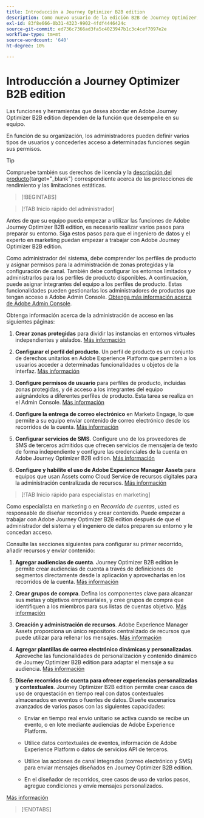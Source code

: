 ```yaml
---
title: Introducción a Journey Optimizer B2B edition
description: Como nuevo usuario de la edición B2B de Journey Optimizer, obtenga información sobre las áreas clave para comenzar.
exl-id: 83f8e666-0b31-4323-9902-4fdf4446424c
source-git-commit: ed736c7366ad3fa5c4023947b1c3c4cef7097e2e
workflow-type: tm+mt
source-wordcount: '640'
ht-degree: 10%

---
```


# Introducción a Journey Optimizer B2B edition

Las funciones y herramientas que desea abordar en Adobe Journey Optimizer B2B edition dependen de la función que desempeñe en su equipo.

En función de su organización, los administradores pueden definir varios tipos de usuarios y concederles acceso a determinadas funciones según sus permisos.

>[!TIP]
>
>Compruebe también sus derechos de licencia y la [descripción del producto](https://helpx.adobe.com/legal/product-descriptions/adobe-journey-optimizer-b2b.html){target="_blank"} correspondiente acerca de las protecciones de rendimiento y las limitaciones estáticas.

>[!BEGINTABS]

>[!TAB Inicio rápido del administrador]

Antes de que su equipo pueda empezar a utilizar las funciones de Adobe Journey Optimizer B2B edition, es necesario realizar varios pasos para preparar su entorno. Siga estos pasos para que el ingeniero de datos y el experto en marketing puedan empezar a trabajar con Adobe Journey Optimizer B2B edition.

Como administrador del sistema, debe comprender los perfiles de producto y asignar permisos para la administración de zonas protegidas y la configuración de canal. También debe configurar los entornos limitados y administrarlos para los perfiles de producto disponibles. A continuación, puede asignar integrantes del equipo a los perfiles de producto. Estas funcionalidades pueden gestionarlas los administradores de productos que tengan acceso a Adobe Admin Console. [Obtenga más información acerca de Adobe Admin Console](https://helpx.adobe.com/es/enterprise/using/admin-console.html).

Obtenga información acerca de la administración de acceso en las siguientes páginas:

1. **Crear zonas protegidas** para dividir las instancias en entornos virtuales independientes y aislados. [Más información](https://experienceleague.adobe.com/en/docs/experience-platform/sandbox/home#understanding-sandboxes)

1. **Configurar el perfil del producto**. Un perfil de producto es un conjunto de derechos unitarios en Adobe Experience Platform que permiten a los usuarios acceder a determinadas funcionalidades u objetos de la interfaz. [Más información](../admin/user-management.md#create-the-marketo-engage-product-profile)

1. **Configure permisos de usuario** para perfiles de producto, incluidas zonas protegidas, y dé acceso a los integrantes del equipo asignándolos a diferentes perfiles de producto. Esta tarea se realiza en el Admin Console. [Más información](../admin/user-management.md#create-a-user-group)

1. **Configure la entrega de correo electrónico** en Marketo Engage, lo que permite a su equipo enviar contenido de correo electrónico desde los recorridos de la cuenta. [Más información](https://experienceleague.adobe.com/en/docs/marketo/using/getting-started/initial-setup/setup-steps#ensure-email-deliverability)

1. **Configurar servicios de SMS**. Configure uno de los proveedores de SMS de terceros admitidos que ofrecen servicios de mensajería de texto de forma independiente y configure las credenciales de la cuenta en Adobe Journey Optimizer B2B edition. [Más información](../content/sms-authoring.md#create-a-new-api-credentials-for-an-sms-service-provider)

1. **Configure y habilite el uso de Adobe Experience Manager Assets** para equipos que usan Assets como Cloud Service de recursos digitales para la administración centralizada de recursos. [Más información](../admin/configure-aem-repositories.md)

>[!TAB Inicio rápido para especialistas en marketing]

Como especialista en marketing o en _Recorrido de cuentas_, usted es responsable de diseñar recorridos y crear contenido. Puede empezar a trabajar con Adobe Journey Optimizer B2B edition después de que el administrador del sistema y el ingeniero de datos preparen su entorno y le concedan acceso.

Consulte las secciones siguientes para configurar su primer recorrido, añadir recursos y enviar contenido:

1. **Agregar audiencias de cuenta**. Journey Optimizer B2B edition le permite crear audiencias de cuenta a través de definiciones de segmentos directamente desde la aplicación y aprovecharlas en los recorridos de la cuenta. [Más información](../audiences/account-audience-overview.md)

1. **Crear grupos de compra**. Defina los componentes clave para alcanzar sus metas y objetivos empresariales, y cree grupos de compra que identifiquen a los miembros para sus listas de cuentas objetivo. [Más información](../buying-groups/buying-groups-overview.md)

1. **Creación y administración de recursos**. Adobe Experience Manager Assets proporciona un único repositorio centralizado de recursos que puede utilizar para rellenar los mensajes. [Más información](../content/assets-overview.md)

1. **Agregar plantillas de correo electrónico dinámicas y personalizadas**. Aproveche las funcionalidades de personalización y contenido dinámico de Journey Optimizer B2B edition para adaptar el mensaje a su audiencia. [Más información](../content/email-templates.md)

1. **Diseñe recorridos de cuenta para ofrecer experiencias personalizadas y contextuales**. Journey Optimizer B2B edition permite crear casos de uso de orquestación en tiempo real con datos contextuales almacenados en eventos o fuentes de datos. Diseñe escenarios avanzados de varios pasos con las siguientes capacidades:

   * Enviar en tiempo real envío unitario se activa cuando se recibe un evento, o en lote mediante audiencias de Adobe Experience Platform.

   * Utilice datos contextuales de eventos, información de Adobe Experience Platform o datos de servicios API de terceros.

   * Utilice las acciones de canal integradas (correo electrónico y SMS) para enviar mensajes diseñados en Journey Optimizer B2B edition.

   * En el diseñador de recorridos, cree casos de uso de varios pasos, agregue condiciones y envíe mensajes personalizados.

[Más información](../journeys/journey-overview.md)

>[!ENDTABS]
